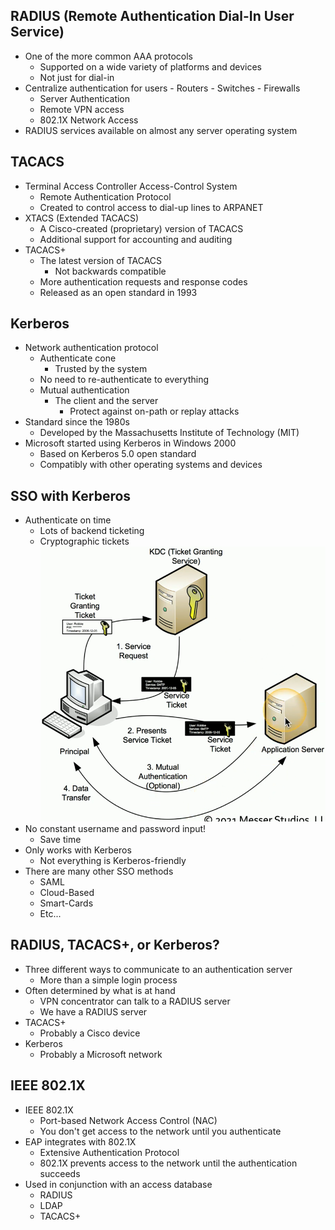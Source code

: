 ## RADIUS (Remote Authentication Dial-In User Service)
- One of the more common AAA protocols
	- Supported on a wide variety of platforms and devices
	- Not just for dial-in
- Centralize authentication for users
		- Routers
		- Switches
		- Firewalls
	- Server Authentication
	- Remote VPN access
	- 802.1X Network Access
- RADIUS services available on almost any server operating system
## TACACS
- Terminal Access Controller Access-Control System
	- Remote Authentication Protocol
	- Created to control access to dial-up lines to ARPANET
- XTACS (Extended TACACS)
	- A Cisco-created (proprietary) version of TACACS
	- Additional support for accounting and auditing
- TACACS+
	- The latest version of TACACS
		- Not backwards compatible
	- More authentication requests and response codes
	- Released as an open standard in 1993
## Kerberos
- Network authentication protocol
	- Authenticate cone
		- Trusted by the system
	- No need to re-authenticate to everything
	- Mutual authentication
		- The client and the server
			- Protect against on-path or replay attacks
- Standard since the 1980s
	- Developed by the Massachusetts Institute of Technology (MIT)
- Microsoft started using Kerberos in Windows 2000
	- Based on Kerberos 5.0 open standard
	- Compatibly with other operating systems and devices
## SSO with Kerberos
- Authenticate on time
	- Lots of backend ticketing
	- Cryptographic tickets
![](../Images/240602-1.png)
- No constant username and password input!
	- Save time
- Only works with Kerberos
	- Not everything is Kerberos-friendly
- There are many other SSO methods
	- SAML
	- Cloud-Based
	- Smart-Cards
	- Etc...
## RADIUS, TACACS+, or Kerberos?
- Three different ways to communicate to an authentication server
	- More than a simple login process
- Often determined by what is at hand
	- VPN concentrator can talk to a RADIUS server
	- We have a RADIUS server
- TACACS+
	- Probably a Cisco device
- Kerberos
	- Probably a Microsoft network
## IEEE 802.1X
- IEEE 802.1X
	- Port-based Network Access Control (NAC)
	- You don't get access to the network until you authenticate
- EAP integrates with 802.1X
	- Extensive Authentication Protocol
	- 802.1X prevents access to the network until the authentication succeeds
- Used in conjunction with an access database
	- RADIUS
	- LDAP
	- TACACS+

